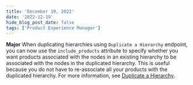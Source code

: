 ```yaml
---
title: 'December 19, 2022'
date: '2022-12-19'
hide_blog_post_date: false
tags: ['Product Experience Manager']
---
```

**Major** When duplicating hierarchies using `Duplicate a Hierarchy` endpoint, you can now use the `include_products` attribute to specify whether you want products associated with the nodes in an existing hierarchy to be associated with the nodes in the duplicated hierarchy.  This is useful because you do not have to re-associate all your products with the duplicated hierarchy. For more information, see [Duplicate a Hierarchy](/docs/pxm/hierarchies/hierarchies-api/duplicate-a-hierarchy).
